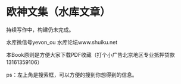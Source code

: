 # 欧神文集（水库文章）

持续写作中，构建仍未完成。

水库微信号yevon\_ou 水库论坛www.shuiku.net

本Book原则是方便大家下载PDF收藏（打个小广告北京地区专业抵押贷款13161359106）

ps：左上角是搜索框，可以方便的搜到你想得到的信息。
